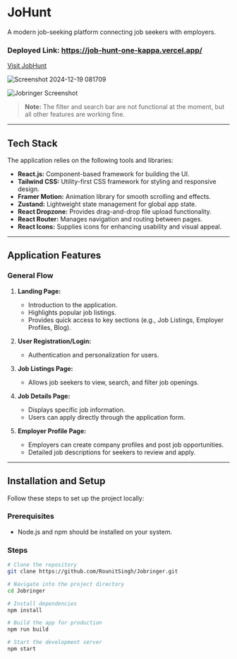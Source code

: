 # JoHunt

A modern job-seeking platform connecting job seekers with employers.

### Deployed Link: https://job-hunt-one-kappa.vercel.app/
[Visit JobHunt](https://job-hunt-one-kappa.vercel.app/)

![Screenshot 2024-12-19 081709](https://github.com/user-attachments/assets/7cd3b78e-1a35-429a-8bc2-3cfd59c72747)

![Jobringer Screenshot](https://github.com/user-attachments/assets/9ee2c321-caf5-42a1-8063-e51c3b52720b)

> **Note:** The filter and search bar are not functional at the moment, but all other features are working fine.

---

## Tech Stack

The application relies on the following tools and libraries:

- **React.js:** Component-based framework for building the UI.
- **Tailwind CSS:** Utility-first CSS framework for styling and responsive design.
- **Framer Motion:** Animation library for smooth scrolling and effects.
- **Zustand:** Lightweight state management for global app state.
- **React Dropzone:** Provides drag-and-drop file upload functionality.
- **React Router:** Manages navigation and routing between pages.
- **React Icons:** Supplies icons for enhancing usability and visual appeal.

---

## Application Features

### General Flow

1. **Landing Page:**  
   - Introduction to the application.  
   - Highlights popular job listings.  
   - Provides quick access to key sections (e.g., Job Listings, Employer Profiles, Blog).

2. **User Registration/Login:**  
   - Authentication and personalization for users.

3. **Job Listings Page:**  
   - Allows job seekers to view, search, and filter job openings.

4. **Job Details Page:**  
   - Displays specific job information.  
   - Users can apply directly through the application form.

5. **Employer Profile Page:**  
   - Employers can create company profiles and post job opportunities.  
   - Detailed job descriptions for seekers to review and apply.

---

## Installation and Setup

Follow these steps to set up the project locally:

### Prerequisites

- Node.js and npm should be installed on your system.

### Steps

```bash
# Clone the repository
git clone https://github.com/RounitSingh/Jobringer.git

# Navigate into the project directory
cd Jobringer

# Install dependencies
npm install

# Build the app for production
npm run build

# Start the development server
npm start

